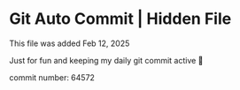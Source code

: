 # Git Auto Commit | Hidden File

This file was added Feb 12, 2025

Just for fun and keeping my daily git commit active 🤪

commit number: 64572
